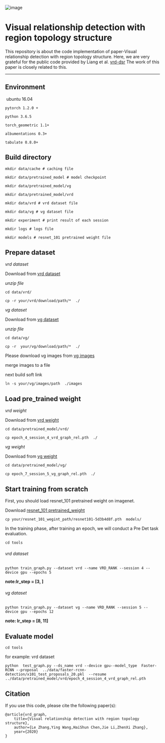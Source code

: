 ![image](https://github.com/lezhang0912/vrd_topology_structure/blob/master/img/VRD_topoloy%20structure%20copy.PNG)

# **Visual relationship detection with region topology structure**

This repository is about the code implementation of paper-Visual relationship detection with region topology structure. Here, we are very grateful for the public code provided by Liang et al. [vrd-dsr](https://github.com/GriffinLiang/vrd-dsr) The work of this paper is closely related to this.

------

## Environment

​	ubuntu 16.04

	pytorch 1.2.0 +

	python 3.6.5

	torch_geometric 1.1+

	albumentations 0.3+

	tabulate 0.8.0+

## Build directory

```
mkdir data/cache # caching file

mkdir data/pretrained_model # model checkpoint

mkdir data/pretrained_model/vg

mkdir data/pretrained_model/vrd

mkdir data/vrd # vrd dataset file

mkdir data/vg # vg dataset file

mkdir experiment # print result of each session

mkdir logs # logs file

mkdir models # resnet_101 pretrained weight file
```

## Prepare dataset

*vrd dataset*

Download from [vrd dataset](https://drive.google.com/file/d/158EyLESdU-et6iHu1-NK4dwVouHJKBNa/view?usp=sharing)

*unzip file* 

`cd data/vrd/`

`cp -r your/vrd/download/path/*  ./`

*vg dataset*

Download from [vg dataset](https://drive.google.com/file/d/1FL3bSW7owthjpKdv2uileOSkKtiO_XN9/view?usp=sharing)

*unzip file* 

`cd data/vg/`

`cp -r  your/vg/download/path/*  ./`

Please download vg images  from [vg images](https://visualgenome.org/api/v0/api_home.html)

merge images to a file

next build soft link

`ln -s your/vg/images/path  ./images`

## Load pre_trained weight 

*vrd weight*

Download from [vrd weight](https://drive.google.com/file/d/1sUzKO27mTvwgAbuk1Do7oXRHnDeUjaps/view?usp=sharing)

`cd data/pretrained_model/vrd/`

`cp epoch_4_session_4_vrd_graph_rel.pth  ./`

*vg weight*

Download from [vg weight](https://drive.google.com/file/d/1OtHN4jzxp0fJWo20aPnDsAD17KG7bhl_/view?usp=sharing)

`cd data/pretrained_model/vg/`

`cp epoch_7_session_5_vg_graph_rel.pth  ./`

## Start training from scratch

First, you should load resnet_101 pretrained weight on imagenet.

Download [resnet_101 pretrained_weight](https://drive.google.com/file/d/1Wa5zpvdOdnZaMwsbQUxh0A1H9wGIKM8I/view?usp=sharing)

`cp your/resnet_101_wegint_path/resnet101-5d3b4d8f.pth  models/`

In the training phase, after training an epoch, we will conduct a Pre Det task evaluation.

`cd tools`

######  vrd dataset

`python train_graph.py --dataset vrd --name VRD_RANK --session 4 --device gpu --epochs 5`

**note:lr_step = [3, ]**

######  vg dataset

`python train_graph.py --dataset vg --name VRD_RANK --session 5 --device gpu --epochs 12`

**note: lr_step = [8,  11]**

## Evaluate model

`cd tools`

for example: vrd dataset

``python  test_graph.py --ds_name vrd --device gpu--model_type  Faster-RCNN --proposal  ../data/faster-rcnn-detection/x101_test_proposals_20.pkl  --resume ../data/pretrained_model/vrd/epoch_4_session_4_vrd_graph_rel.pth``

## Citation

If you use this code, please cite the following paper(s):

```en
@article{vrd_graph,
	title={Visual relationship detection with region topology structure},
	author={Le Zhang,Ying Wang,HaiShun Chen,Jie Li,ZhenXi Zhang},
	year={2020}
}
```


